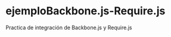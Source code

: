 ejemploBackbone.js-Require.js
=============================

Practica de integración de Backbone.js  y Require.js 
